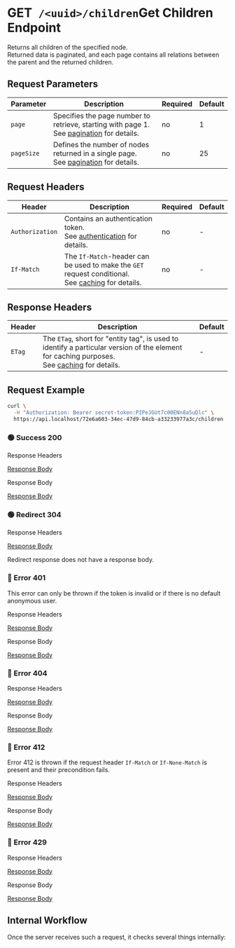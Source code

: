 # <span class="title-url"><span class="method-get">GET</span>` /<uuid>/children`</span><span class="title-human">Get Children Endpoint</span>

<!-- panels:start -->
<!-- div:left-panel -->

Returns all children of the specified node.  
Returned data is paginated, and each page contains all relations between the parent and the returned children.

## Request Parameters

<div class="table-request-parameters">

| Parameter  | Description                                                                                                           | Required | Default |
| ---------- |-----------------------------------------------------------------------------------------------------------------------|----------| ------- |
| `page`     | Specifies the page number to retrieve, starting with page 1.<br />See [pagination](/concepts/pagination) for details. | no       | 1       |
| `pageSize` | Defines the number of nodes returned in a single page.<br />See [pagination](/concepts/pagination) for details.       | no       | 25      |

</div>

## Request Headers

<div class="table-request-headers">

| Header          | Description                                                                                                                | Required | Default |
|-----------------|----------------------------------------------------------------------------------------------------------------------------|----------|---------|
| `Authorization` | Contains an authentication token. <br />See [authentication](/concepts/authentication) for details.                        | no       | -       |
| `If-Match`      | The `If-Match`-header can be used to make the `GET` request conditional.<br />See [caching](/concepts/caching) for details. | no       | -       |

</div>

## Response Headers

<div class="table-response-headers">

| Header | Description                                                                                                                                                          | Default |
| ------ |----------------------------------------------------------------------------------------------------------------------------------------------------------------------| ------- |
| `ETag` | The `ETag`, short for "entity tag", is used to identify a particular version of the element for caching purposes.<br />See [caching](/concepts/caching) for details. | -       |

</div>

## Request Example

```bash
curl \
  -H "Authorization: Bearer secret-token:PIPeJGUt7c00ENn8a5uDlc" \
  https://api.localhost/72e6a603-34ec-47d9-84cb-a33233977a3c/children
```

<!-- tabs:start -->

### **🟢 Success 200**

<div class="code-title auto-refresh">Response Headers</div>

[Response Body](./get-children/200-response-header.txt ':include :type=code')

<div class="code-title auto-refresh">Response Body</div>

[Response Body](./get-children/200-response-body.json ':include :type=code')

### **🟢 Redirect 304**

<div class="code-title auto-refresh">Response Headers</div>

[Response Body](./get-children/304-response-header.txt ':include :type=code')

Redirect response does not have a response body.

### **🔴 Error 401**

This error can only be thrown if the token is invalid or if there is no default anonymous user.

<div class="code-title auto-refresh">Response Headers</div>

[Response Body](./get-children/401-response-header.txt ':include :type=code')

<div class="code-title auto-refresh">Response Body</div>

[Response Body](./get-children/401-response-body.json ':include :type=code problem+json')

### **🔴 Error 404**

<div class="code-title auto-refresh">Response Headers</div>

[Response Body](./get-element/404-response-header.txt ':include :type=code')

<div class="code-title auto-refresh">Response Body</div>

[Response Body](./get-element/404-response-body.json ':include :type=code problem+json')

### **🔴 Error 412**

Error 412 is thrown if the request header `If-Match` or `If-None-Match` is present and their precondition fails.

<div class="code-title auto-refresh">Response Headers</div>

[Response Body](./delete-element/412-response-header.txt ':include :type=code')

<div class="code-title auto-refresh">Response Body</div>

[Response Body](./delete-element/412-response-body.json ':include :type=code problem+json')

### **🔴 Error 429**

<div class="code-title">Response Headers</div>

[Response Body](./get-children/429-response-header.txt ':include :type=code')

<div class="code-title">Response Body</div>

[Response Body](./get-children/429-response-body.json ':include :type=code problem+json')

<!-- tabs:end -->

<!-- div:right-panel -->

## Internal Workflow

Once the server receives such a request, it checks several things internally:

<div id="graph-container-1" class="graph-container" style="height:1700px"></div>

<!-- panels:end -->

<script>
G6.registerEdge('polyline-edge', {
  draw(cfg, group) {
    const { startPoint, endPoint } = cfg;
    const hgap = Math.abs(endPoint.x - startPoint.x);

    const path = [
      ['M', startPoint.x, startPoint.y],
      [
        'C',
        startPoint.x + hgap / 4,
        startPoint.y,
        endPoint.x - hgap / 2,
        endPoint.y,
        endPoint.x,
        endPoint.y,
      ],
    ];
    const shape = group.addShape('path', {
      attrs: {
        stroke: '#AAB7C4',
        path,
      },
      name: 'path-shape',
    });
    const midPoint = {
      x: (startPoint.x + endPoint.x) / 2,
      y: (startPoint.y + endPoint.y) / 2,
    };
    const label = group.addShape('text', {
      attrs: {
        text: cfg.label + '###########',
        x: midPoint.x,
        y: midPoint.y,
        textAlign: 'center',
        textBaseline: 'middle',
        fill: '#000',
        fontSize: 14,
      },
      name: 'label-shape',
    });
    return shape;
  },
});
renderWorkflow(document.getElementById('graph-container-1'), {
  nodes: [
    { id: 'init', ...workflowStart, label: 'server receives GET-request' },
    { id: 'checkToken', ...workflowDecision, label: 'does request contain token?' },
    { id: 'noTokenAction', ...workflowStep, label: "use default anonymous\nuser for auth" },
    { id: 'checkTokenValidity', ...workflowDecision, label: 'is token valid?' },
    { id: 'checkRateLimit', ...workflowDecision, label: "does request exceed\nrate limit?" },
    { id: 'checkIfNoneMatchHeaderExists', ...workflowDecision, label: "does request contain\nIf-None-Match header?" },
    { id: 'checkIfNoneMatchHeaderMatches', ...workflowDecision, label: "does If-None-Match\nmatch ETag?" },
    { id: 'checkIfMatchHeaderExists', ...workflowDecision, label: "does request contain\nIf-Match header?" },
    { id: 'checkIfMatchHeaderMatches', ...workflowDecision, label: "does If-Match\nmatch ETag?" },
    { id: 'checkElementExistence', ...workflowDecision, label: "does element exist?" },
    { id: 'checkRelation', ...workflowDecision, label: "is element relation?" },
    { id: 'checkAccess', ...workflowDecision, label: "has user access?" },
    { id: 'loadElementsData', ...workflowStep, label: 'load children' },
    { id: 'success200', ...workflowEndSuccess , label: "return 200"},
    { id: 'redirect304', ...workflowEndSuccess , label: "return 304"},
    { id: 'error401', ...workflowEndError, label: "return 401" },
    { id: 'error404', ...workflowEndError, label: "return 404" },
    { id: 'error412', ...workflowEndError, label: 'return 412' },
    { id: 'error429', ...workflowEndError, label: 'return 429' },
  ],
  edges: [
    { source: 'init', target: 'checkToken', label: '' },
    { source: 'checkToken', target: 'noTokenAction', label: 'no' },
    { source: 'checkToken', target: 'checkTokenValidity', label: 'yes' },
    { source: 'checkTokenValidity', target: 'checkRateLimit', label: 'yes' },
    { source: 'checkTokenValidity', target: 'error401', label: 'no' },
    { source: 'checkRateLimit', target: 'checkIfNoneMatchHeaderExists', label: 'no' },
    { source: 'checkRateLimit', target: 'error429', label: 'yes' },
    { source: 'checkIfNoneMatchHeaderExists', target: 'checkIfMatchHeaderExists', label: 'no' },
    { source: 'checkIfNoneMatchHeaderExists', target: 'checkIfNoneMatchHeaderMatches', label: 'yes' },
    { source: 'checkIfNoneMatchHeaderMatches', target: 'checkIfMatchHeaderExists', label: 'no' },
    { source: 'checkIfNoneMatchHeaderMatches', target: 'redirect304', label: 'yes' },
    { source: 'checkIfMatchHeaderExists', target: 'checkElementExistence', label: 'no' },
    { source: 'checkIfMatchHeaderExists', target: 'checkIfMatchHeaderMatches', label: 'yes' },
    { source: 'checkIfMatchHeaderMatches', target: 'checkElementExistence', label: 'yes' },
    { source: 'checkIfMatchHeaderMatches', target: 'error412', label: 'no' },
    { source: 'checkElementExistence', target: 'checkRelation', label: 'yes' },
    { source: 'checkElementExistence', target: 'error404', label: 'no' },
    { source: 'checkRelation', target: 'checkAccess', label: 'no' },
    { source: 'checkRelation', target: 'error404', label: 'yes' },
    { source: 'checkAccess', target: 'loadElementsData', label: 'yes' },
    { source: 'checkAccess', target: 'error404', label: 'no' },
    { source: 'loadElementsData', target: 'success200' },
    { source: 'noTokenAction', target: 'checkRateLimit', label: '' }
  ],
}, 'TB');
</script>
